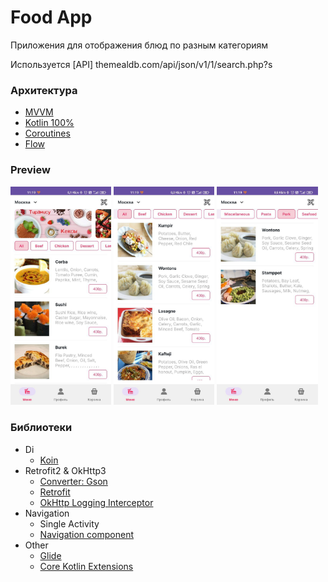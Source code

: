 Food App
===================

Приложения для отображения блюд по разным категориям

Используется [API] themealdb.com/api/json/v1/1/search.php?s

### Архитектура

* [MVVM](https://developer.android.com/jetpack/guide)
* [Kotlin 100%](https://kotlinlang.org/)
* [Coroutines](https://github.com/Kotlin/kotlinx.coroutines)
* [Flow](https://kotlinlang.org/docs/flow.html)

### Preview

<img src="pic_1.jpg" width="32%"/>
<img src="pic_2.jpg" width="32%"/>
<img src="pic_3.jpg" width="32%"/>
</p>

### Библиотеки

* Di
    * [Koin](https://github.com/InsertKoinIO/koin)
* Retrofit2 & OkHttp3
    * [Converter: Gson](https://mvnrepository.com/artifact/com.squareup.retrofit2/converter-gson)
    * [Retrofit](https://mvnrepository.com/artifact/com.squareup.retrofit2/retrofit)
    * [OkHttp Logging Interceptor](https://mvnrepository.com/artifact/com.squareup.okhttp3/logging-interceptor)
* Navigation
    * Single Activity
    * [Navigation component](https://developer.android.google.cn/guide/navigation/navigation-getting-started?hl=en)
* Other
    * [Glide](https://github.com/bumptech/glide)
    * [Core Kotlin Extensions](https://developer.android.com/kotlin/ktx#core)
